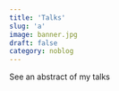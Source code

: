```yaml
---
title: 'Talks'
slug: 'a'
image: banner.jpg
draft: false
category: noblog
---
```


See an abstract of my talks